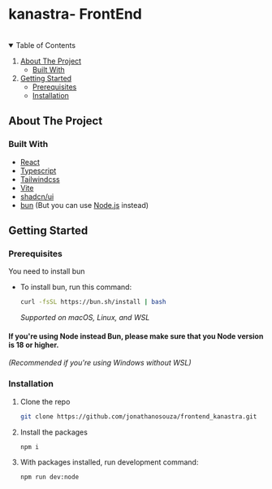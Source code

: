 # kanastra- FrontEnd

<!-- PROJECT -->
<br />


<!-- TABLE OF CONTENTS -->
<details open="open">
  <summary>Table of Contents</summary>
  <ol>
    <li>
      <a href="#about-the-project">About The Project</a>
      <ul>
        <li><a href="#built-with">Built With</a></li>
      </ul>
    </li>
    <li>
      <a href="#getting-started">Getting Started</a>
      <ul>
        <li><a href="#prerequisites">Prerequisites</a></li>
        <li><a href="#installation">Installation</a></li>
      </ul>
    </li>
  </ol>
</details>


<!-- ABOUT THE PROJECT -->
## About The Project

### Built With

* [React](https://reactjs.org/)
* [Typescript](https://www.typescriptlang.org/)
* [Tailwindcss](https://tailwindcss.com/)
* [Vite](https://vitejs.dev)
* [shadcn/ui](https://ui.shadcn.com/)
* [bun](https://bun.sh/) (But you can use [Node.js](https://nodejs.org/en) instead)

<!-- GETTING STARTED -->
## Getting Started

### Prerequisites

You need to install bun

* To install bun, run this command:
  ```sh
  curl -fsSL https://bun.sh/install | bash
  ```
  _Supported on macOS, Linux, and WSL_

#### If you're using Node instead Bun, please make sure that you Node version is 18 or higher.
_(Recommended if you're using Windows without WSL)_

### Installation

1. Clone the repo
   ```sh
   git clone https://github.com/jonathanosouza/frontend_kanastra.git
   ```
2. Install the packages
   ```sh
   npm i
   ```
3. With packages installed, run development command:
    ```sh
    npm run dev:node
    ```
<!-- MARKDOWN LINKS & IMAGES -->
<!-- https://www.markdownguide.org/basic-syntax/#reference-style-links -->
[contributors-shield]: https://img.shields.io/github/contributors/Kanastra-Tech/kanastra-challenge-boilerplate.svg?style=for-the-badge
[contributors-url]: https://github.com/Kanastra-Tech/kanastra-challenge-boilerplate/graphs/contributors
[forks-shield]: https://img.shields.io/github/forks/Kanastra-Tech/kanastra-challenge-boilerplate.svg?style=for-the-badge
[forks-url]: https://github.com/Kanastra-Tech/kanastra-challenge-boilerplate/network/members
[stars-shield]: https://img.shields.io/github/stars/Kanastra-Tech/kanastra-challenge-boilerplate.svg?style=for-the-badge
[stars-url]: https://github.com/Kanastra-Tech/kanastra-challenge-boilerplate/stargazers
[issues-shield]: https://img.shields.io/github/issues/Kanastra-Tech/kanastra-challenge-boilerplate.svg?style=for-the-badge
[issues-url]: https://github.com/Kanastra-Tech/kanastra-challenge-boilerplate/issues
[linkedin-shield]: https://img.shields.io/badge/-LinkedIn-black.svg?style=for-the-badge&logo=linkedin&colorB=555
[linkedin-url]: https://www.linkedin.com/company/kanastra/
